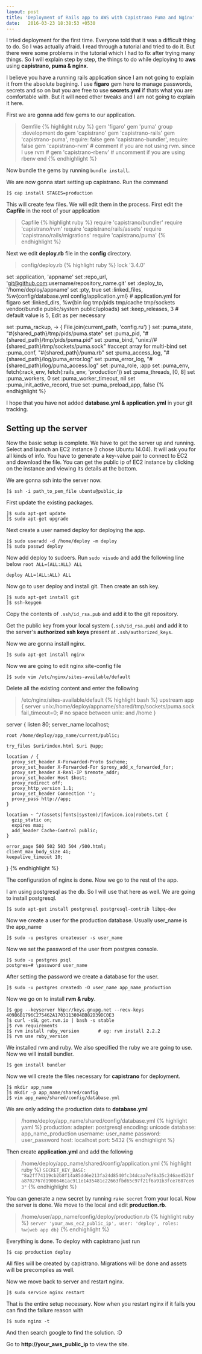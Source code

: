 ```yaml
---
layout: post
title: 'Deployment of Rails app to AWS with Capistrano Puma and Nginx'
date:   2016-03-23 18:38:53 +0530
---
```

I tried deployment for the first time. Everyone told that it was a difficult thing to do. So I was actually afraid. I read through a tutorial and tried to do it. But there were some problems in the tutorial which I had to fix after trying many things. So I will explain step by step, the things to do while deploying to **aws** using **capistrano, puma & nginx**.

I believe you have a running rails application since I am not going to explain it from the absolute begining. I use **figaro** gem here to manage passwords, secrets and so on but you are free to use **secrets.yml** if thats what you are comfortable with. But it will need other tweaks and I am not going to explain it here. 


First we are gonna add few gems to our application.

> Gemfile
> {% highlight ruby %}
  gem 'figaro'
  gem 'puma'
  group :development do
    gem 'capistrano'
    gem 'capistrano-rails'
    gem 'capistrano-puma', require: false
    gem 'capistrano-bundler', require: false
    gem 'capistrano-rvm'    # comment if you are not using rvm. since I use rvm
    # gem 'capistrano-rbenv'  # uncomment if you are using rbenv
  end
  {% endhighlight %}

Now bundle the gems by running `bundle install`.

We are now gonna start setting up capistrano. Run the command

    ]$ cap install STAGES=production

This will create few files. We will edit them in the process. First edit the **Capfile** in the root of your application

> Capfile
> {% highlight ruby %}
  require 'capistrano/bundler'
  require 'capistrano/rvm'
  require 'capistrano/rails/assets'
  require 'capistrano/rails/migrations'
  require 'capistrano/puma'
  {% endhighlight %}

Next we edit **deploy.rb** file in the **config** directory.

> config/deploy.rb
> {% highlight ruby %}
  lock '3.4.0'
  
  set :application, 'appname'
  set :repo_url, 'git@github.com:username/repository_name.git'
  set :deploy_to, '/home/deploy/appname'
  set :pty, true
  set :linked_files, %w{config/database.yml config/application.yml}  # application.yml for figaro
  set :linked_dirs, %w{bin log tmp/pids tmp/cache tmp/sockets vendor/bundle public/system public/uploads}
  set :keep_releases, 3   # default value is 5, Edit as per necessary
  
  set :puma_rackup, -> { File.join(current_path, 'config.ru') }
  set :puma_state, "#{shared_path}/tmp/pids/puma.state"
  set :puma_pid, "#{shared_path}/tmp/pids/puma.pid"
  set :puma_bind, "unix://#{shared_path}/tmp/sockets/puma.sock"    #accept array for multi-bind
  set :puma_conf, "#{shared_path}/puma.rb"
  set :puma_access_log, "#{shared_path}/log/puma_error.log"
  set :puma_error_log, "#{shared_path}/log/puma_access.log"
  set :puma_role, :app
  set :puma_env, fetch(:rack_env, fetch(:rails_env, 'production'))
  set :puma_threads, [0, 8]
  set :puma_workers, 0
  set :puma_worker_timeout, nil
  set :puma_init_active_record, true
  set :puma_preload_app, false
  {% endhighlight %}

I hope that you have not added **database.yml & application.yml** in your git tracking.

## Setting up the server

Now the basic setup is complete. We have to get the server up and running. Select and launch an EC2 instance (I chose Ubuntu 14.04). It will ask you for all kinds of info. You have to generate a key-value pair to connect to EC2 and download the file. You can get the public ip of EC2 instance by clicking on the instance and viewing its details at the bottom.

We are gonna ssh into the server now.

    ]$ ssh -i path_to_pem_file ubuntu@public_ip

First update the existing packages.

    ]$ sudo apt-get update
    ]$ sudo apt-get upgrade

Next create a user named deploy for deploying the app.

    ]$ sudo useradd -d /home/deploy -m deploy
    ]$ sudo passwd deploy

Now add deploy to sudoers. Run `sudo visudo` and add the following line below `root ALL=(ALL:ALL) ALL`

    deploy ALL=(ALL:ALL) ALL

Now go to user deploy and install git. Then create an ssh key.

    ]$ sudo apt-get install git
    ]$ ssh-keygen

Copy the contents of `.ssh/id_rsa.pub` and add it to the git repository.

Get the public key from your local system (`.ssh/id_rsa.pub`) and add it to the server's **authorized ssh keys** present at `.ssh/authorized_keys`.

Now we are gonna install nginx.

    ]$ sudo apt-get install nginx

Now we are going to edit nginx site-config file

    ]$ sudo vim /etc/nginx/sites-available/default

Delete all the existing content and enter the following

> /etc/nginx/sites-available/default
> {% highlight bash %}
  upstream app {
    server unix:/home/deploy/appname/shared/tmp/sockets/puma.sock fail_timeout=0;
    # no space between unix: and /home
  }
  
  server {
    listen 80;
    server_name localhost;
  
    root /home/deploy/app_name/current/public;
  
    try_files $uri/index.html $uri @app;
  
    location / {
      proxy_set_header X-Forwarded-Proto $scheme;
      proxy_set_header X-Forwarded-For $proxy_add_x_forwarded_for;
      proxy_set_header X-Real-IP $remote_addr;
      proxy_set_header Host $host;
      proxy_redirect off;
      proxy_http_version 1.1;
      proxy_set_header Connection '';
      proxy_pass http://app;
    }
  
    location ~ ^/(assets|fonts|system)/|favicon.ico|robots.txt {
      gzip_static on;
      expires max;
      add_header Cache-Control public;
    }
  
    error_page 500 502 503 504 /500.html;
    client_max_body_size 4G;
    keepalive_timeout 10;
  }
  {% endhighlight %}

The configuration of nginx is done. Now we go to the rest of the app.

I am using postgresql as the db. So I will use that here as well. We are going to install postgresql.

    ]$ sudo apt-get install postgresql postgresql-contrib libpq-dev

Now we create a user for the production database. Usually user_name is the app_name

    ]$ sudo -u postgres createuser -s user_name

Now we set the password of the user from postgres console.

    ]$ sudo -u postgres psql
    postgres=# \password user_name

After setting the password we create a database for the user.

    ]$ sudo -u postgres createdb -O user_name app_name_production

Now we go on to install **rvm & ruby**.

    ]$ gpg --keyserver hkp://keys.gnupg.net --recv-keys 409B6B1796C275462A1703113804BB82D39DC0E3
    ]$ curl -sSL get.rvm.io | bash -s stable
    ]$ rvm requirements
    ]$ rvm install ruby_version       # eg: rvm install 2.2.2
    ]$ rvm use ruby_version

We installed rvm and ruby. We also specified the ruby we are going to use. Now we will install bundler.

    ]$ gem install bundler

Now we will create the files necessary for **capistrano** for deployment.

    ]$ mkdir app_name
    ]$ mkdir -p app_name/shared/config
    ]$ vim app_name/shared/config/database.yml

We are only adding the production data to **database.yml**

> /home/deploy/app_name/shared/config/database.yml
> {% highlight yaml %}
  production:
    adapter: postgresql
    encoding: unicode
    database: app_name_production
    username: user_name
    password: user_password
    host: localhost
    port: 5432
  {% endhighlight %}

Then create **application.yml** and add the following

> /home/deploy/app_name/shared/config/application.yml
> {% highlight ruby %}
  `SECRET_KEY_BASE: "8a2ff74119cb2b8f14a85dd6e213fa24d8540fc34dcaa7ef8a35c246ae452bfa8702767d19086461ac911e1435481c22663fbd65c97f21f6a91b3fce7687ce63"`
  {% endhighlight %}

You can generate a new secret by running `rake secret` from your local. Now the server is done. We move to the local and edit **production.rb**.

> /home/user/app_name/config/deploy/production.rb
> {% highlight ruby %}
  `server 'your_aws_ec2_public_ip', user: 'deploy', roles: %w{web app db}`
  {% endhighlight %}

Everything is done. To deploy with capistrano just run

    ]$ cap production deploy

All files will be created by capistrano. Migrations will be done and assets will be precompiles as well.

Now we move back to server and restart nginx.

    ]$ sudo service nginx restart


That is the entire setup necessary. Now when you restart nginx if it fails you can find the failure reason with

    ]$ sudo nginx -t

And then search google to find the solution. :D

Go to **http://your_aws_public_ip** to view the site.
